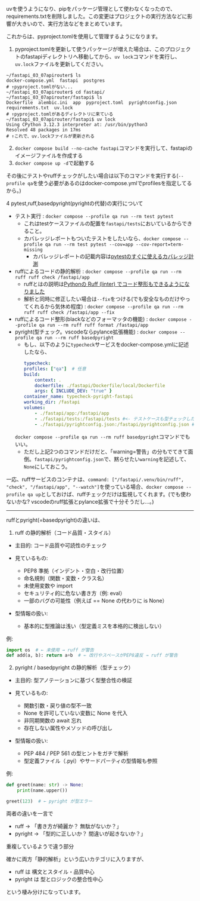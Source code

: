 uvを使うようになり、pipをパッケージ管理として使わなくなったので、requirements.txtを削除しました。この変更はプロジェクトの実行方法などに影響が大きいので、実行方法などをまとめています。

これからは、pyproject.tomlを使用して管理するようになります。

1. pyproject.tomlを更新して使うパッケージが増えた場合は、このプロジェクトのfastapiディレクトリへ移動してから、`uv lock`コマンドを実行し、`uv.lock`ファイルを更新してください。

```shell
~/fastapi_03_07apirouter$ ls
docker-compose.yml  fastapi  postgres
# ↑pyproject.tomlがない...
~/fastapi_03_07apirouter$ cd fastapi/
~/fastapi_03_07apirouter/fastapi$ ls
Dockerfile  alembic.ini  app  pyproject.toml  pyrightconfig.json  requirements.txt  uv.lock
# ↑pyproject.tomlがあるディレクトリに来ている
~/fastapi_03_07apirouter/fastapi$ uv lock
Using CPython 3.12.3 interpreter at: /usr/bin/python3
Resolved 48 packages in 17ms
# ↑これで、uv.lockファイルが更新される
```

2. `docker compose build --no-cache fastapi`コマンドを実行して、fastapiのイメージファイルを作成する
3. `docker compose up -d`で起動する

その後にテストやruffチェックがしたい場合は以下のコマンドを実行する(`--profile qa`を使う必要があるのはdocker-compose.ymlでprofilesを指定してるから。)

4 pytest,ruff,basedpyright(pyrightの代替)の実行について

- テスト実行 : `docker compose --profile qa run --rm test pytest`
  - これはtestケースファイルの配置を`fastapi/tests`においているからできること。
  - カバレッジレポートもついたテストをしたいなら、`docker compose --profile qa run --rm test pytest --cov=app --cov-report=term-missing`
    - カバレッジレポートの記載内容は[pytestのすぐに使えるカバレッジ計測](https://qiita.com/kg1/items/e2fc65e4189faf50bfe6)
- ruffによるコードの静的解析 : `docker compose --profile qa run --rm ruff ruff check /fastapi/app`
  - ruffとはの説明は[Pythonの Ruff (linter) でコード整形もできるようになりました](https://qiita.com/ciscorn/items/bf78b7ad8e0e332f891b)
  - 解析と同時に修正したい場合は`--fix`をつける(でも安全なものだけやってくれるから気休め程度) : `docker compose --profile qa run --rm ruff ruff check /fastapi/app --fix`
- ruffによるコード整形(blackなどのフォーマッタの機能) : `docker compose --profile qa run --rm ruff ruff format /fastapi/app`
- pyright(型チェック。vscodeならpylance拡張機能) : `docker compose --profile qa run --rm ruff basedpyright`
  - もし、以下のように`typecheck`サービスをdocker-compose.ymlに記述したなら、
    ```YAML
    typecheck:
    profiles: ["qa"]  # 任意
    build:
        context: .
        dockerfile: ./fastapi/Dockerfile/local/Dockerfile
        args: { INCLUDE_DEV: "true" }
    container_name: typecheck-pyright-fastapi
    working_dir: /fastapi
    volumes:
        - ./fastapi/app:/fastapi/app
        - ./fastapi/tests:/fastapi/tests #<- テストケースも型チェックしたい場合のみ
        - ./fastapi/pyrightconfig.json:/fastapi/pyrightconfig.json # <- basedpyrightの設定ファイルの読み込みのため
    ```
   `docker compose --profile qa run --rm ruff basedpyright`コマンドでもいい。
  - ただし上記2つのコマンドだけだと、「warning=警告」の分もでてきて面倒。`fastapi/pyrightconfig.json`で、黙らせたい`warning`を記述して、`None`にしておこう。

一応、ruffサービスのコンテナは、`command: ["/fastapi/.venv/bin/ruff", "check", "/fastapi/app", "--watch"]`を使っている場合、`docker compose --profile qa up`としておけば、ruffチェックだけは監視してくれます。(でも使わないかな? vscodeのruff拡張とpylance拡張で十分そうだし...。)


---

ruffとpyright(=basedpyright)の違いは、

1. ruff の静的解析（コード品質・スタイル）
- 主目的: コード品質や可読性のチェック
- 見ているもの:
  - PEP8 準拠（インデント・空白・改行位置）
  - 命名規則（関数・変数・クラス名）
  - 未使用変数や import
  - セキュリティ的に危ない書き方（例: eval）
  - 一部のバグの可能性（例えば == None の代わりに is None）

- 型情報の扱い:
  - 基本的に型推論は浅い（型定義ミスを本格的に検出しない）

例:

```python
import os  # ← 未使用 → ruff が警告
def add(a, b): return a+b  # ← 改行やスペースがPEP8違反 → ruff が警告
```

2. pyright / basedpyright の静的解析（型チェック）
- 主目的: 型アノテーションに基づく型整合性の検証
- 見ているもの:
  - 関数引数・戻り値の型不一致
  - None を許可していない変数に None を代入
  - 非同期関数の await 忘れ
  - 存在しない属性やメソッドの呼び出し

- 型情報の扱い:
  - PEP 484 / PEP 561 の型ヒントをガチで解析
  - 型定義ファイル（.pyi）やサードパーティの型情報も参照

例:

```python
def greet(name: str) -> None:
    print(name.upper())

greet(123)  # ← pyright が型エラー
```


両者の違いを一言で
- ruff → 「書き方が綺麗か？ 無駄がないか？」
- pyright → 「型的に正しいか？ 間違いが起きないか？」

重複しているようで違う部分

確かに両方「静的解析」という広いカテゴリに入りますが、

- ruff は 構文とスタイル・品質中心
- pyright は 型とロジックの整合性中心

という棲み分けになっています。